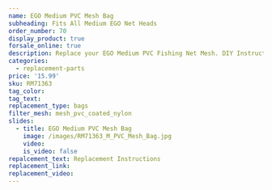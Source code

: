 ```yaml
---
name: EGO Medium PVC Mesh Bag
subheading: Fits All Medium EGO Net Heads
order_number: 70
display_product: true
forsale_online: true
description: Replace your EGO Medium PVC Fishing Net Mesh. DIY Instructions provided.
categories:
  - replacement-parts
price: '15.99'
sku: RM71363
tag_color:
tag_text:
replacement_type: bags
filter_mesh: mesh_pvc_coated_nylon
slides:
  - title: EGO Medium PVC Mesh Bag
    image: /images/RM71363_M_PVC_Mesh_Bag.jpg
    video:
    is_video: false
repalcement_text: Replacement Instructions
replacement_link:
replacement_video:
---
```

